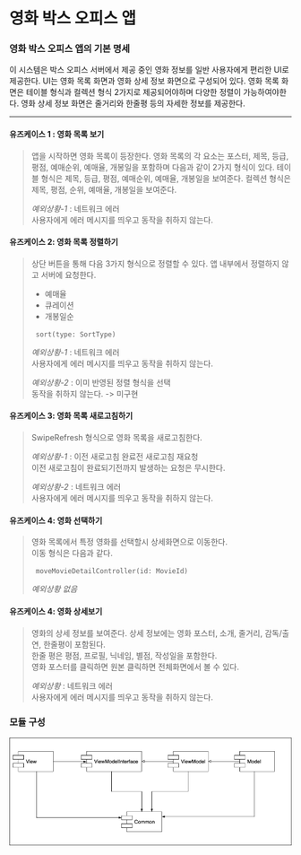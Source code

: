 # 영화 박스 오피스 앱

### 영화 박스 오피스 앱의 기본 명세
이 시스템은 박스 오피스 서버에서 제공 중인 영화 정보를 일반 사용자에게 편리한 UI로 제공한다. UI는 영화 목록 화면과 영화 상세 정보 화면으로 구성되어 있다.  영화 목록 화면은 테이블 형식과 컬렉션 형식 2가지로 제공되어야하며 다양한 정렬이 가능하여야한다. 영화 상세 정보 화면은 줄거리와 한줄평 등의 자세한 정보를 제공한다.
  
----
  
#### 유즈케이스 1 : 영화 목록 보기    
> 앱을 시작하면 영화 목록이 등장한다. 
영화 목록의 각 요소는 포스터, 제목, 등급, 평점, 예매순위, 예매율, 개봉일을 포함하며 다음과 같이 2가지 형식이 있다. 테이블 형식은 제목, 등급, 평점, 예매순위, 예매율, 개봉일을 보여준다. 컬렉션 형식은 제목, 평점, 순위, 예매율, 개봉일을 보여준다.  
>
> *예외상황-1* : 네트워크 에러   
> 사용자에게 에러 메시지를 띄우고 동작을 취하지 않는다. 
  
#### 유즈케이스 2: 영화 목록 정렬하기  
> 상단 버튼을 통해 다음 3가지 형식으로 정렬할 수 있다. 앱 내부에서 정렬하지 않고 서버에 요청한다.
> * 예매율
> * 큐레이션
> * 개봉일순
>
> <pre><code> sort(type: SortType) </code></pre>  
>
> *예외상황-1* : 네트워크 에러  
> 사용자에게 에러 메시지를 띄우고 동작을 취하지 않는다. 
>  
> *예외상황-2* : 이미 반영된 정렬 형식을 선택  
> 동작을 취하지 않는다. -> 미구현

####  유즈케이스 3: 영화 목록 새로고침하기
> SwipeRefresh 형식으로 영화 목록을 새로고침한다.
>
> *예외상황-1* : 이전 새로고침 완료전 새로고침 재요청  
> 이전 새로고침이 완료되기전까지 발생하는 요청은 무시한다.
>
> *예외상황-2* : 네트워크 에러   
> 사용자에게 에러 메시지를 띄우고 동작을 취하지 않는다. 
  
####  유즈케이스 4: 영화 선택하기  
> 영화 목록에서 특정 영화를 선택할시 상세화면으로 이동한다.  
> 이동 형식은 다음과 같다.
>
> <pre><code> moveMovieDetailController(id: MovieId) </code></pre>  
>
> *예외상황 없음*  
  
  
    
#### 유즈케이스 4: 영화 상세보기
> 영화의 상세 정보를 보여준다. 상세 정보에는 영화 포스터, 소개, 줄거리, 감독/출연, 한줄평이 포함된다.  
> 한줄 평은 평점, 프로필, 닉네임, 별점, 작성일을 포함한다.  
> 영화 포스터를 클릭하면 원본 클릭하면 전체화면에서 볼 수 있다.
>
> *예외상황* : 네트워크 에러   
> 사용자에게 에러 메시지를 띄우고 동작을 취하지 않는다. 

### 모듈 구성
![ModuleDiagram](Image/ModuleDiagram.png)

